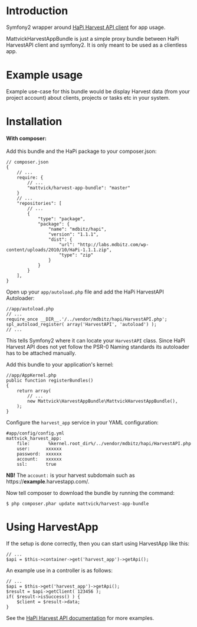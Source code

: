 # Introduction
Symfony2 wrapper around  [HaPi Harvest API client](http://labs.mdbitz.com/harvest-api/) for app usage.

MattvickHarvestAppBundle is just a simple proxy bundle between HaPi HarvestAPI client and symfony2. It is only meant to be used as a clientless app. 

# Example usage
Example use-case for this bundle would be display Harvest data (from your project account) about clients, projects or tasks etc in your system.


# Installation

#### With composer:
Add this bundle and the HaPi package to your composer.json:

    // composer.json
    {
        // ...
        require: {
            // ...
            "mattvick/harvest-app-bundle": "master"
        }
        // ...
        "repositories": [
            // ...
            {
                "type": "package",
                "package": {
                    "name": "mdbitz/hapi",
                    "version": "1.1.1",
                    "dist": {
                        "url": "http://labs.mdbitz.com/wp-content/uploads/2010/10/HaPi-1.1.1.zip",
                        "type": "zip"
                    }
                }
            }
        ],
    }

Open up your `app/autoload.php` file and add the HaPi HarvestAPI Autoloader:

    //app/autoload.php
    // ...
    require_once __DIR__.'/../vendor/mdbitz/hapi/HarvestAPI.php';
    spl_autoload_register( array('HarvestAPI', 'autoload') );
    // ...

This tells Symfony2 where it can locate your `HarvestAPI` class. Since HaPi Harvest API does not
yet follow the PSR-0 Naming standards its autoloader has to be attached manually.


Add this bundle to your application's kernel:

    //app/AppKernel.php
    public function registerBundles()
    {
        return array(
            // ...
            new Mattvick\HarvestAppBundle\MattvickHarvestAppBundle(),
        );
    }

Configure the `harvest_app` service in your YAML configuration:

    #app/config/config.yml
    mattvick_harvest_app:
        file:       %kernel.root_dir%/../vendor/mdbitz/hapi/HarvestAPI.php
        user:      xxxxxx
        password:  xxxxxx
        account:   xxxxxx
        ssl:       true

**NB!** The `account:` is your harvest subdomain such as https://**example**.harvestapp.com/.

Now tell composer to download the bundle by running the command:

    $ php composer.phar update mattvick/harvest-app-bundle


# Using HarvestApp

If the setup is done correctly, then you can start using HarvestApp like this:

    // ...
    $api = $this->container->get('harvest_app')->getApi();

An example use in a controller is as follows:

    // ...
    $api = $this->get('harvest_app')->getApi();
    $result = $api->getClient( 123456 );
    if( $result->isSuccess() ) {
        $client = $result->data;
    }

See the [HaPi Harvest API documentation](http://labs.mdbitz.com/harvest-api/docs/) for more examples.

